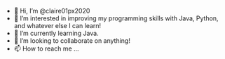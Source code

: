 - 👋 Hi, I’m @claire01px2020
- 👀 I’m interested in improving my programming skills with Java, Python, and whatever else I can learn!
- 🌱 I’m currently learning Java.
- 💞️ I’m looking to collaborate on anything!
- 📫 How to reach me ...

<!---
claire01px2020/claire01px2020 is a ✨ special ✨ repository because its `README.md` (this file) appears on your GitHub profile.
You can click the Preview link to take a look at your changes.
--->
